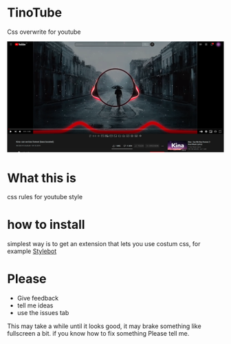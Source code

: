 # TinoTube
Css overwrite for youtube

![example image](TINTUBE.png)


# What this is
css rules for youtube style

# how to install
simplest way is to get an extension that lets you use costum css, for example [Stylebot](https://chrome.google.com/webstore/detail/stylebot/oiaejidbmkiecgbjeifoejpgmdaleoha)

# Please
 - Give feedback
 - tell me ideas
 - use the issues tab

This may take a while until it looks good,
it may brake something like fullscreen a bit.
if you know how to fix something Please tell me.
